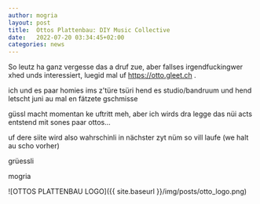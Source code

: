 ```yaml
---
author: mogria
layout: post
title:  Ottos Plattenbau: DIY Music Collective
date:   2022-07-20 03:34:45+02:00
categories: news
---
```

So leutz ha ganz vergesse das a druf zue, aber fallses irgendfuckingwer xhed unds interessiert,
luegid mal uf https://otto.gleet.ch .


ich und es paar homies ims z'türe tsüri hend es studio/bandruum und hend letscht juni au mal en fätzete gschmisse

güssl macht momentan ke uftritt meh, aber ich wirds dra legge das nüi acts entstend mit sones paar ottos...

uf dere siite wird also wahrschinli in nächster zyt nüm so vill laufe (we halt au scho vorher)

grüessli 

mogria

![OTTOS PLATTENBAU LOGO]({{ site.baseurl }}/img/posts/otto_logo.png)
